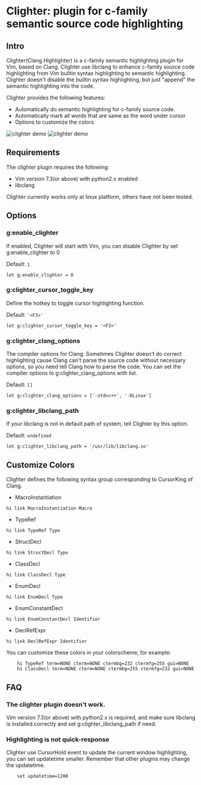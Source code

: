 # Clighter: plugin for c-family semantic source code highlighting

## Intro

Clighter(Clang Highlighter) is a c-family semantic highlighting plugin for
Vim, based on Clang. Clighter use libclang to enhance c-family source code
highlighting from Vim builtin syntax highlighting to semantic highlighting.
Clighter doesn't disable the builtin syntax highlighting, but just "append"
the semantic highlighting into the code.  

Clighter provides the following features:

* Automatically do semantic highlighting for c-family source code.
* Automatically mark all words that are same as the word under cursor
* Options to customize the colors

![clighter demo](http://goo.gl/ivfipF "Enable Clighter")
![clighter demo](http://goo.gl/zq2Epq "Disable Clighter")

## Requirements

The clighter plugin requires the following:

* Vim version 7.3(or above) with python2.x enabled
* libclang

Clighter currently works only at linux platform, others have not been tested.


## Options

### g:enable_clighter
If enabled, Clighter will start with Vim, you can disable Clighter by set
g:enable_clighter to 0

Default: `1`
```vim
let g:enable_clighter = 0
```

### g:clighter_cursor_toggle_key

Define the hotkey to toggle cursor highlighting function.

Default: `'<F3>'`
```vim
let g:clighter_cursor_toggle_key = '<F3>'
```

### g:clighter_clang_options

The compiler options for Clang. Sometimes Clighter doesn't do correct
highlighting cause Clang can't parse the source code without necessary
options, so you need tell Clang how to parse the code. You can set the 
compiler options to g:clighter_clang_options with list.

Default: `[]`
```vim
let g:clighter_clang_options = ['-std=c++', '-DLinux']
```

### g:clighter_libclang_path

If your libclang is not in default path of system, tell Clighter by this
option.

Default: `undefined`
```vim
let g:clighter_libclang_path = '/usr/lib/libclang.so'
```

## Customize Colors

Clighter defines the following syntax group corresponding to CursorKing of Clang.

* MacroInstantiation
```vim
hi link MacroInstantiation Macro
```

* TypeRef
```vim
hi link TypeRef Type
```

* StructDecl
```vim
hi link StructDecl Type
```

* ClassDecl
```vim
hi link ClassDecl Type
```

* EnumDecl
```vim
hi link EnumDecl Type
```

* EnumConstantDecl
```vim
hi link EnumConstantDecl Identifier
```

* DeclRefExpr
```vim
hi link DeclRefExpr Identifier
```

You can customize these colors in your colorscheme, for example:
```vim
	hi TypeRef term=NONE cterm=NONE ctermbg=232 ctermfg=255 gui=NONE
	hi ClassDecl term=NONE cterm=NONE ctermbg=255 ctermfg=232 gui=NONE
```


## FAQ

### The clighter plugin doesn't work.
Vim version 7.3(or above) with python2.x is required, and make sure libclang is installed
correctly and set g:clighter_libclang_path if need.

### Highlighting is not quick-response
Clighter use CursorHold event to update the current window highlighting,
you can set updatetime smaller. Remember that other plugins may change the
updatetime.
```vim
	set updatetime=1200
```
[1]: http://goo.gl/ncGLYC
[2]: http://goo.gl/4QCv6O
